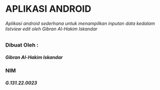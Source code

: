# APLIKASI ANDROID
###### Aplikasi android sederhana untuk menampilkan inputan data kedalam listview edit oleh Gibran Al-Hakim Iskandar

### Dibuat Oleh :
##### Gibran Al-Hakim Iskandar
### NIM
##### G.131.22.0023